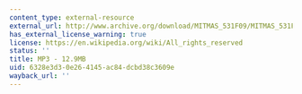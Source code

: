 ```yaml
---
content_type: external-resource
external_url: http://www.archive.org/download/MITMAS_531F09/MITMAS_531F09_lec02_1.mp3
has_external_license_warning: true
license: https://en.wikipedia.org/wiki/All_rights_reserved
status: ''
title: MP3 - 12.9MB
uid: 6328e3d3-0e26-4145-ac84-dcbd38c3609e
wayback_url: ''
---
```


